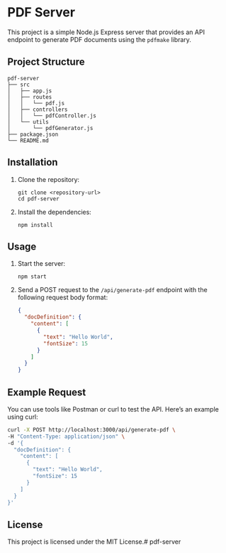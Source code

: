 # PDF Server

This project is a simple Node.js Express server that provides an API endpoint to generate PDF documents using the `pdfmake` library.

## Project Structure

```
pdf-server
├── src
│   ├── app.js
│   ├── routes
│   │   └── pdf.js
│   ├── controllers
│   │   └── pdfController.js
│   └── utils
│       └── pdfGenerator.js
├── package.json
└── README.md
```

## Installation

1. Clone the repository:
   ```
   git clone <repository-url>
   cd pdf-server
   ```

2. Install the dependencies:
   ```
   npm install
   ```

## Usage

1. Start the server:
   ```
   npm start
   ```

2. Send a POST request to the `/api/generate-pdf` endpoint with the following request body format:

   ```json
   {
     "docDefinition": {
       "content": [
         {
           "text": "Hello World",
           "fontSize": 15
         }
       ]
     }
   }
   ```

## Example Request

You can use tools like Postman or curl to test the API. Here’s an example using curl:

```bash
curl -X POST http://localhost:3000/api/generate-pdf \
-H "Content-Type: application/json" \
-d '{
  "docDefinition": {
    "content": [
      {
        "text": "Hello World",
        "fontSize": 15
      }
    ]
  }
}'
```

## License

This project is licensed under the MIT License.#   p d f - s e r v e r  
 